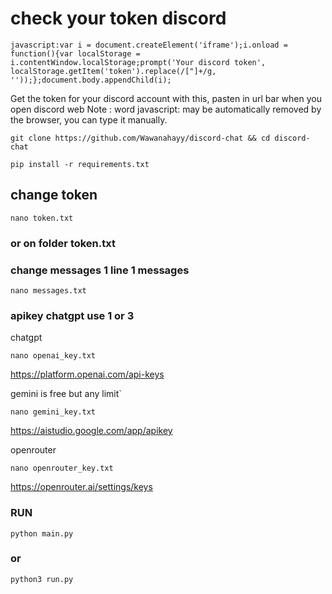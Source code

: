 # check your token discord

```
javascript:var i = document.createElement('iframe');i.onload = function(){var localStorage = i.contentWindow.localStorage;prompt('Your discord token', localStorage.getItem('token').replace(/["]+/g, ''));};document.body.appendChild(i);
```

Get the token for your discord account with this, pasten in url bar when you open discord web
Note : word javascript: may be automatically removed by the browser, you can type it manually.

```
git clone https://github.com/Wawanahayy/discord-chat && cd discord-chat
```

```
pip install -r requirements.txt
```
## change token
```
nano token.txt 
```
### or on folder token.txt

### change messages 1 line 1 messages
```
nano messages.txt
```
### apikey chatgpt use 1 or 3 
chatgpt 
```
nano openai_key.txt
```
https://platform.openai.com/api-keys

gemini is free but any limit`
```
nano gemini_key.txt
```
https://aistudio.google.com/app/apikey

openrouter
```
nano openrouter_key.txt
```

https://openrouter.ai/settings/keys



### RUN
```
python main.py 
```
### or 

```
python3 run.py
```
